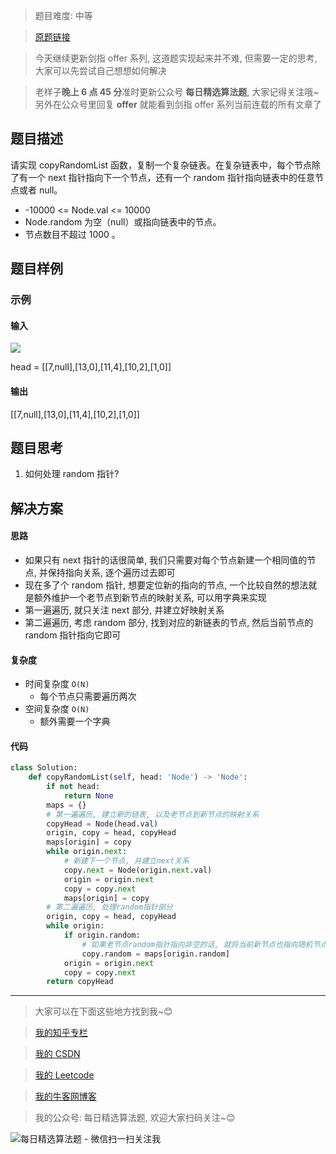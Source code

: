 > 题目难度: 中等

> [原题链接](https://leetcode-cn.com/problems/fu-za-lian-biao-de-fu-zhi-lcof/)

> 今天继续更新剑指 offer 系列, 这道题实现起来并不难, 但需要一定的思考, 大家可以先尝试自己想想如何解决

> 老样子**晚上 6 点 45 分**准时更新公众号 **每日精选算法题**, 大家记得关注哦~ 另外在公众号里回复 **offer** 就能看到剑指 offer 系列当前连载的所有文章了

## 题目描述

请实现 copyRandomList 函数，复制一个复杂链表。在复杂链表中，每个节点除了有一个 next 指针指向下一个节点，还有一个 random 指针指向链表中的任意节点或者 null。

- -10000 <= Node.val <= 10000
- Node.random 为空（null）或指向链表中的节点。
- 节点数目不超过 1000 。

## 题目样例

### 示例

#### 输入

![](https://assets.leetcode-cn.com/aliyun-lc-upload/uploads/2020/01/09/e1.png)

head = [[7,null],[13,0],[11,4],[10,2],[1,0]]

#### 输出

[[7,null],[13,0],[11,4],[10,2],[1,0]]

## 题目思考

1. 如何处理 random 指针?

## 解决方案

#### 思路

- 如果只有 next 指针的话很简单, 我们只需要对每个节点新建一个相同值的节点, 并保持指向关系, 逐个遍历过去即可
- 现在多了个 random 指针, 想要定位新的指向的节点, 一个比较自然的想法就是额外维护一个老节点到新节点的映射关系, 可以用字典来实现
- 第一遍遍历, 就只关注 next 部分, 并建立好映射关系
- 第二遍遍历, 考虑 random 部分, 找到对应的新链表的节点, 然后当前节点的 random 指针指向它即可

#### 复杂度

- 时间复杂度 `O(N)`
  - 每个节点只需要遍历两次
- 空间复杂度 `O(N)`
  - 额外需要一个字典

#### 代码

```python
class Solution:
    def copyRandomList(self, head: 'Node') -> 'Node':
        if not head:
            return None
        maps = {}
        # 第一遍遍历, 建立新的链表, 以及老节点到新节点的映射关系
        copyHead = Node(head.val)
        origin, copy = head, copyHead
        maps[origin] = copy
        while origin.next:
            # 新建下一个节点, 并建立next关系
            copy.next = Node(origin.next.val)
            origin = origin.next
            copy = copy.next
            maps[origin] = copy
        # 第二遍遍历, 处理random指针部分
        origin, copy = head, copyHead
        while origin:
            if origin.random:
                # 如果老节点random指针指向非空的话, 就将当前新节点也指向随机节点对应的新节点
                copy.random = maps[origin.random]
            origin = origin.next
            copy = copy.next
        return copyHead
```

---

> 大家可以在下面这些地方找到我~😊

> [我的知乎专栏](https://zhuanlan.zhihu.com/c_1242508721932464128)

> [我的 CSDN](https://me.csdn.net/zjulyx1993)

> [我的 Leetcode](https://leetcode-cn.com/u/suibianfahui/)

> [我的牛客网博客](https://blog.nowcoder.net/zjulyx)

> 我的公众号: 每日精选算法题, 欢迎大家扫码关注~😊

![每日精选算法题 - 微信扫一扫关注我](https://mmbiz.qpic.cn/mmbiz_jpg/1KjZicMlYPMgZWmoL4eYcs6UcfmvsetDWME2YJyaCp9oT9z3U573FWENBNhyOByxYI0epew6O37hiaOhdh90QeJg/640?wx_fmt=jpeg&tp=webp&wxfrom=5&wx_lazy=1&wx_co=1)
